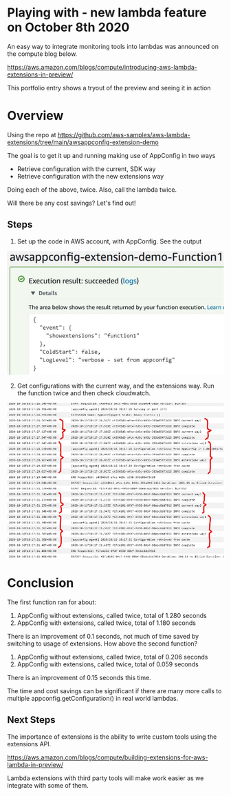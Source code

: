 # Playing with - new lambda feature on October 8th 2020
An easy way to integrate monitoring tools into lambdas was announced on the compute blog below.

https://aws.amazon.com/blogs/compute/introducing-aws-lambda-extensions-in-preview/

This portfolio entry shows a tryout of the preview and seeing it in action

# Overview
Using the repo at https://github.com/aws-samples/aws-lambda-extensions/tree/main/awsappconfig-extension-demo

The goal is to get it up and running making use of AppConfig in two ways
- Retrieve configuration with the current, SDK way
- Retrieve configuration with the new extensions way

Doing each of the above, twice. Also, call the lambda twice.

Will there be any cost savings? Let's find out!

## Steps
1. Set up the code in AWS account, with AppConfig. See the output

![Output](https://github.com/FadeDragon/Resume2020/blob/master/Playing%20with%20-%20Lambda%20Extensions%20Preview/Playing%20with%20appconfig.jpg)

2. Get configurations with the current way, and the extensions way. Run the function twice and then check cloudwatch.

![Results](https://github.com/FadeDragon/Resume2020/blob/master/Playing%20with%20-%20Lambda%20Extensions%20Preview/Playing%20with%20extensions-results.jpg)

# Conclusion
The first function ran for about:

1. AppConfig without extensions, called twice, total of 1.280 seconds 
2. AppConfig with extensions, called twice, total of 1.180 seconds 

There is an improvement of 0.1 seconds, not much of time saved by switching to usage of extensions. How above the second function?

1. AppConfig without extensions, called twice, total of 0.206 seconds 
2. AppConfig with extensions, called twice, total of 0.059 seconds 

There is an improvement of 0.15 seconds this time. 

The time and cost savings can be significant if there are many more calls to multiple appconfig.getConfiguration() in real world lambdas.

## Next Steps

The importance of extensions is the ability to write custom tools using the extensions API.

https://aws.amazon.com/blogs/compute/building-extensions-for-aws-lambda-in-preview/

Lambda extensions with third party tools will make work easier as we integrate with some of them.